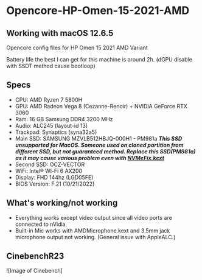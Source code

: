 # Opencore-HP-Omen-15-2021-AMD
## Working with macOS 12.6.5
Opencore config files for HP Omen 15 2021 AMD Variant

Battery life the best I can get for this machine is around 2h. (dGPU disable with SSDT method cause bootloop)

## Specs
* CPU: AMD Ryzen 7 5800H
* GPU: AMD Radeon Vega 8 (Cezanne-Renoir) + NVIDIA GeForce RTX 3060
* Ram: 16 GB Samsung DDR4 3200 MHz
* Audio: ALC245 (layout-id 13)
* Trackpad: Synaptics (syna32a5)
* Main SSD: SAMSUNG MZVLB512HBJQ-000H1 - PM981a  ***This SSD unsupported for MacOS. Someone used on cloned partition from different SSD, but not guaranteed method. Replace this SSD(PM981a) as it may cause various problem even with [NVMeFix.kext](https://github.com/acidanthera/NVMeFix)***
* Second SSD: OCZ-VECTOR
* WiFi: Intel® Wi-Fi 6 AX200
* Display: FHD 144hz (LGD05FE)
* BIOS Version: F.21 (10/21/2022)

## What's working/not working
* Everything works except video output since all video ports are connected to nVidia.
* Built-in Mic works with AMDMicrophone.kext and 3.5mm jack microphone output not working. (General issue with AppleALC.)

## CinebenchR23
![Image of Cinebench]
